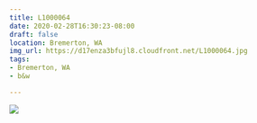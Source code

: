 ```yaml
---
title: L1000064
date: 2020-02-28T16:30:23-08:00
draft: false
location: Bremerton, WA
img_url: https://d17enza3bfujl8.cloudfront.net/L1000064.jpg
tags:
- Bremerton, WA
- b&w

---
```


![](https://d17enza3bfujl8.cloudfront.net/L1000064.jpg)

